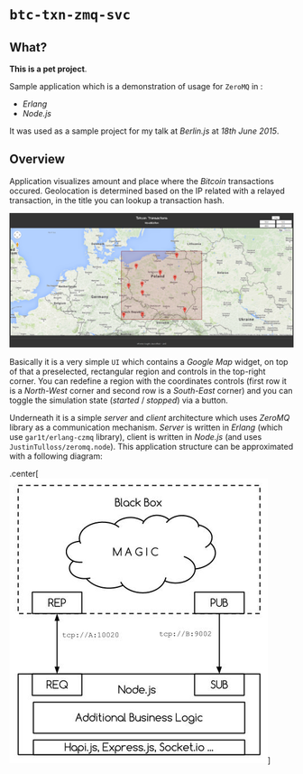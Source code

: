 # `btc-txn-zmq-svc`

## What?

**This is a pet project**.

Sample application which is a demonstration of usage for `ZeroMQ` in :

- *Erlang*
- *Node.js*

It was used as a sample project for my talk at *Berlin.js* at *18th June 2015*.

## Overview

Application visualizes amount and place where the *Bitcoin* transactions occured. Geolocation is determined based on the IP related with a relayed transaction, in the title you can lookup a transaction hash.

![Screenshot of UI](docs/screenshot.png)

Basically it is a very simple `UI` which contains a *Google Map* widget, on top of that a preselected, rectangular region and controls in the top-right corner. You can redefine a region with the coordinates controls (first row it is a *North-West* corner and second row is a *South-East* corner) and you can toggle the simulation state (*started* / *stopped*) via a button.

Underneath it is a simple *server* and *client* architecture which uses *ZeroMQ* library as a communication mechanism. *Server* is written in *Erlang* (which use `gar1t/erlang-czmq` library), client is written in *Node.js* (and uses `JustinTulloss/zeromq.node`). This application structure can be approximated with a following diagram:

.center[![Architecture diagram](docs/diagram.jpg)]
